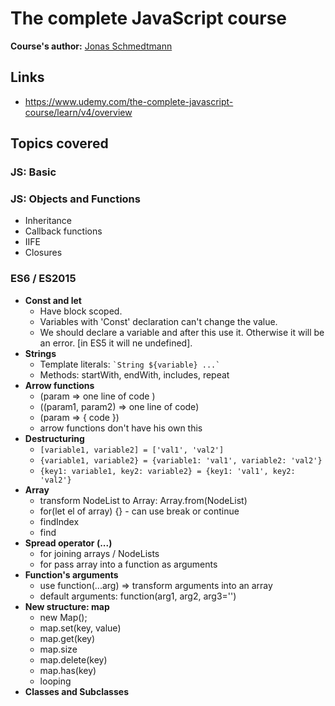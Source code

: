 # The complete JavaScript course

**Course's author:** [Jonas Schmedtmann](https://www.facebook.com/jschmedtmann)

## Links
- https://www.udemy.com/the-complete-javascript-course/learn/v4/overview

## Topics covered
### JS: Basic
### JS: Objects and Functions
  - Inheritance
  - Callback functions
  - IIFE
  - Closures
### ES6 / ES2015
  - **Const and let**
    - Have block scoped.
    - Variables with 'Const' declaration can't change the value.
    - We should declare a variable and after this use it. Otherwise it will be an error. [in ES5 it will ne undefined].
  - **Strings**
    - Template literals: 
      `` `String ${variable} ...` ``
    - Methods: startWith, endWith, includes, repeat
  - **Arrow functions**
    - (param => one line of code )
    - ((param1, param2) => one line of code)
    - (param => { code })
    - arrow functions don't have his own this
  - **Destructuring**
    - `[variable1, variable2] = ['val1', 'val2']`
    - `{variable1, variable2} = {variable1: 'val1', variable2: 'val2'}`
    - `{key1: variable1, key2: variable2} = {key1: 'val1', key2: 'val2'}`
  - **Array**
    - transform NodeList to Array: Array.from(NodeList)
    - for(let el of array) {} - can use break or continue
    - findIndex
    - find
  - **Spread operator (...)**
    - for joining arrays / NodeLists
    - for pass array into a function as arguments
  - **Function's arguments**
    - use function(...arg) => transform arguments into an array
    - default arguments: function(arg1, arg2, arg3='')
  - **New structure: map**
     - new Map();
     - map.set(key, value)
     - map.get(key)
     - map.size
     - map.delete(key)
     - map.has(key)
     - looping
  - **Classes and Subclasses**
   
